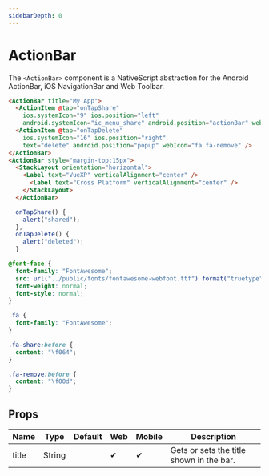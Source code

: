 ```yaml
---
sidebarDepth: 0
---
```


# ActionBar

The `<ActionBar>` component is a NativeScript abstraction for the Android ActionBar, iOS NavigationBar and Web Toolbar.

<DocExampleBox codeBox="https://codesandbox.io/s/92p675pw4r?module=%2Fsrc%2FApp.vue">

```html
<ActionBar title="My App">
  <ActionItem @tap="onTapShare"
    ios.systemIcon="9" ios.position="left"
    android.systemIcon="ic_menu_share" android.position="actionBar" webIcon="fa fa-share" />
  <ActionItem @tap="onTapDelete"
    ios.systemIcon="16" ios.position="right"
    text="delete" android.position="popup" webIcon="fa fa-remove" />
</ActionBar>
<ActionBar style="margin-top:15px">
  <StackLayout orientation="horizontal">
    <Label text="VueXP" verticalAlignment="center" />
      <Label text="Cross Platform" verticalAlignment="center" />
    </StackLayout>
  </ActionBar>
```

```js
  onTapShare() {
    alert("shared");
  },
  onTapDelete() {
    alert("deleted");
  }
```

```scss
@font-face {
  font-family: "FontAwesome";
  src: url("../public/fonts/fontawesome-webfont.ttf") format("truetype");
  font-weight: normal;
  font-style: normal;
}

.fa {
  font-family: "FontAwesome";
}

.fa-share:before {
  content: "\f064";
}

.fa-remove:before {
  content: "\f00d";
}
```

<ActionBarDoc />
</DocExampleBox>

## Props

| Name  | Type   | Default | Web | Mobile | Description |
| ----- | ------ | ------- | --- | ------ | ----------- |
| title | String |         | ✔   | ✔      | Gets or sets the title shown in the bar. |

